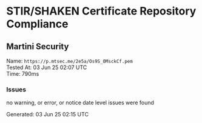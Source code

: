 # STIR/SHAKEN Certificate Repository Compliance

## Martini Security

Name: `https://p.mtsec.me/2e5a/Os9S_0MsckCf.pem`\
Tested At: 03 Jun 25 02:07 UTC\
Time: 790ms

### Issues

no warning, or error, or notice date level issues were found

Generated: 03 Jun 25 02:15 UTC